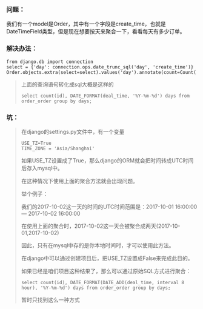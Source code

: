 ### 问题：

我们有一个model是Order，其中有一个字段是create_time，也就是DateTimeField类型，但是现在想要按天来聚合一下，看看每天有多少订单。

### 解决办法：

```
from django.db import connection
select = {'day': connection.ops.date_trunc_sql('day', 'create_time')}
Order.objects.extra(select=select).values('day').annotate(count=Count('id'))
```

> 上面的查询语句转化成sql大概是这样的
>
> ```
> select count(id), DATE_FORMAT(deal_time, '%Y-%m-%d') days from order_order group by days;
> ```

### 坑：

> 在django的settings.py文件中，有一个变量
>
> ```
> USE_TZ=True
> TIME_ZONE = 'Asia/Shanghai'
> ```
>
> 如果USE_TZ设置成了True，那么django的ORM就会把时间转成UTC时间后存入mysql中。
>
> 在这种情况下使用上面的聚合方法就会出现问题。
>
> 举个例子：
>
> 我们的2017-10-02这一天的时间的UTC时间范围是：2017-10-01 16:00:00  — 2017-10-02 16:00:00
>
> 在使用上面的聚合时，2017-10-02这一天会被聚合成两天(2017-10-01,2017-10-02)
>
> 因此，只有在mysql中存的是你本地时间时，才可以使用此方法。
>
> 在django中可以通过创建项目后，把USE_TZ设置成False来完成此目的。
>
> 如果已经是咱们项目这种结果了，那么可以通过原始SQL方式进行聚合：
>
> ```
> select count(id), DATE_FORMAT(DATE_ADD(deal_time, interval 8 hour), '%Y-%m-%d') days from order_order group by days;
> ```
>
> 暂时只找到这么一种方式